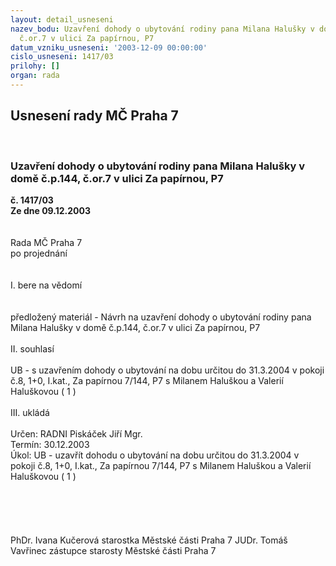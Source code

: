 ```yaml
---
layout: detail_usneseni
nazev_bodu: Uzavření dohody o ubytování rodiny pana Milana Halušky v domě č.p.144,
  č.or.7 v ulici Za papírnou, P7
datum_vzniku_usneseni: '2003-12-09 00:00:00'
cislo_usneseni: 1417/03
prilohy: []
organ: rada
---
```

<div id="ucUsn_pList" class="usn">
	<span><h2>Usnesení rady MČ Praha 7 </h2>
<br></span><div class="standBody">
<span><h3>Uzavření dohody o ubytování rodiny pana Milana Halušky v domě č.p.144, č.or.7 v ulici Za papírnou, P7</h3></span><div class="center">
		<strong>č. 1417/03</strong><br>
	</div>
<div class="center">
		<strong>Ze dne 09.12.2003</strong><br><br>
	</div>
<br>Rada MČ Praha 7<br>po projednání<br><br><br>I.	bere na vědomí<br><br> <br>předložený materiál - Návrh na uzavření dohody o ubytování rodiny pana Milana Halušky v domě č.p.144, č.or.7 v ulici Za papírnou, P7<br><br>II.	souhlasí <br><br>UB - s uzavřením dohody o ubytování na dobu určitou do 31.3.2004 v pokoji č.8, 1+0, I.kat., Za papírnou 7/144, P7 s Milanem Haluškou a Valerií Haluškovou  ( 1 )<br><br>III.	ukládá <br><br>Určen:	RADNI Piskáček Jiří Mgr.<br>Termín: 30.12.2003<br>Úkol:	UB - uzavřít dohodu o ubytování na dobu určitou do 31.3.2004 v pokoji č.8, 1+0, I.kat., Za papírnou 7/144, P7 s Milanem Haluškou a Valerií Haluškovou  ( 1 )<br> <br><br><br> <br>	<br>PhDr. Ivana Kučerová starostka Městské části Praha 7	 JUDr. Tomáš Vavřinec zástupce starosty Městské části Praha 7<br>	<br><br>
</div>
</div>